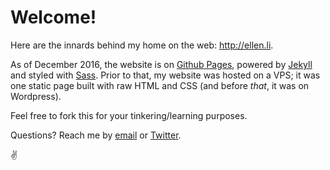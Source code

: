 # Welcome!

Here are the innards behind my home on the web: http://ellen.li.

As of December 2016, the website is on [Github Pages](https://pages.github.com/), powered by [Jekyll](https://jekyllrb.com/) and styled with [Sass](http://sass-lang.com/). Prior to that, my website was hosted on a VPS; it was one static page built with raw HTML and CSS (and before _that_, it was on Wordpress).

Feel free to fork this for your tinkering/learning purposes.

Questions? Reach me by [email](mailto:me@ellen.li) or [Twitter](http://twitter.com/ellenxli).

:v:
